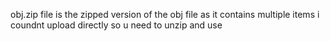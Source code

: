 obj.zip file is the zipped version of the obj file as it contains multiple items i coundnt upload directly so u need to unzip and use
